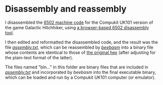 # Disassembly and reassembly

I disassembled the [6502 machine code](https://github.com/ahope1/Galactic-Hitchhiker/tree/main/original-hex) for the Compukit UK101 version of the game Galactic Hitchhiker, using [a browser-based 6502 disassembly tool](https://www.masswerk.at/6502/disassembler.html).

I then edited and reformatted the disassembled code, and the result was the file [*assembly.txt*](https://github.com/ahope1/Galactic-Hitchhiker/blob/main/disassembly/assembly.txt), which can be reassembled by [*beebasm*](https://github.com/stardot/beebasm) into a binary file whose contents are identical to those of [the original hex](https://github.com/ahope1/Galactic-Hitchhiker/tree/main/original-hex) (after adjusting for the plain-text format of the latter).

The files named "bin..." in this folder are binary files that are included in [*assembly.txt*](https://github.com/ahope1/Galactic-Hitchhiker/blob/main/disassembly/assembly.txt) and incorporated by *beebasm* into the final executable binary, which can be loaded and run by a Compukit UK101 computer (or emulator).
